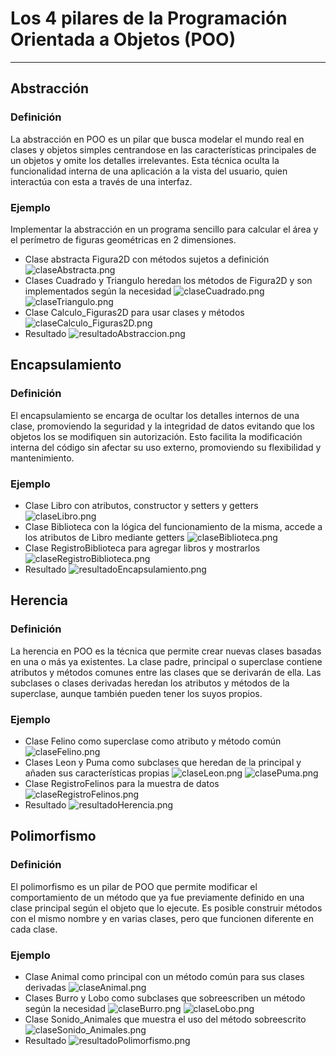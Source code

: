 # Los 4 pilares de la Programación Orientada a Objetos (POO)
---
## Abstracción
### Definición
La abstracción en POO es un pilar que busca modelar el mundo real en clases y objetos simples centrandose en las características principales de un objetos y omite los detalles irrelevantes. Esta técnica oculta la funcionalidad interna de una aplicación a la vista del usuario, quien interactúa con esta a través de una interfaz.
### Ejemplo 
Implementar la abstracción en un programa sencillo para calcular el área y el perímetro de figuras geométricas en 2 dimensiones.
- Clase abstracta Figura2D con métodos sujetos a definición
![claseAbstracta.png](images%2FclaseAbstracta.png)
- Clases Cuadrado y Triangulo heredan los métodos de Figura2D y son implementados según la necesidad
![claseCuadrado.png](images%2FclaseCuadrado.png)
![claseTriangulo.png](images%2FclaseTriangulo.png)
- Clase Calculo_Figuras2D para usar clases y métodos
![claseCalculo_Figuras2D.png](images%2FclaseCalculo_Figuras2D.png)
- Resultado
![resultadoAbstraccion.png](images%2FresultadoAbstraccion.png)

## Encapsulamiento
### Definición
El encapsulamiento se encarga de ocultar los detalles internos de una clase, promoviendo la seguridad y la integridad de datos evitando que los objetos los se modifiquen sin autorización. Esto facilita la modificación interna del código sin afectar su uso externo, promoviendo su flexibilidad y mantenimiento.
### Ejemplo 
- Clase Libro con atributos, constructor y setters y getters
![claseLibro.png](images%2FclaseLibro.png)
- Clase Biblioteca con la lógica del funcionamiento de la misma, accede a los atributos de Libro mediante getters
![claseBiblioteca.png](images%2FclaseBiblioteca.png)
- Clase RegistroBiblioteca para agregar libros y mostrarlos
![claseRegistroBiblioteca.png](images%2FclaseRegistroBiblioteca.png)
- Resultado
![resultadoEncapsulamiento.png](images%2FresultadoEncapsulamiento.png)

## Herencia
### Definición
La herencia en POO es la técnica que permite crear nuevas clases basadas en una o más ya existentes. La clase padre, principal o superclase contiene atributos y métodos comunes entre las clases que se derivarán de ella. Las subclases o clases derivadas heredan los atributos y métodos de la superclase, aunque también pueden tener los suyos propios. 
### Ejemplo 
- Clase Felino como superclase como atributo y método común
![claseFelino.png](images%2FclaseFelino.png)
- Clases Leon y Puma como subclases que heredan de la principal y añaden sus características propias
![claseLeon.png](images%2FclaseLeon.png)
![clasePuma.png](images%2FclasePuma.png)
- Clase RegistroFelinos para la muestra de datos
![claseRegistroFelinos.png](images%2FclaseRegistroFelinos.png)
- Resultado
![resultadoHerencia.png](images%2FresultadoHerencia.png)

## Polimorfismo
### Definición
El polimorfismo es un pilar de POO que permite modificar el comportamiento de un método que ya fue previamente definido en una clase principal según el objeto que lo ejecute. Es posible construir métodos con el mismo nombre y en varias clases, pero que funcionen diferente en cada clase. 
### Ejemplo 
- Clase Animal como principal con un método común para sus clases derivadas
![claseAnimal.png](images%2FclaseAnimal.png)
- Clases Burro y Lobo como subclases que sobreescriben un método según la necesidad
![claseBurro.png](images%2FclaseBurro.png)
![claseLobo.png](images%2FclaseLobo.png)
- Clase Sonido_Animales que muestra el uso del método sobreescrito
![claseSonido_Animales.png](images%2FclaseSonido_Animales.png)
- Resultado
![resultadoPolimorfismo.png](images%2FresultadoPolimorfismo.png)